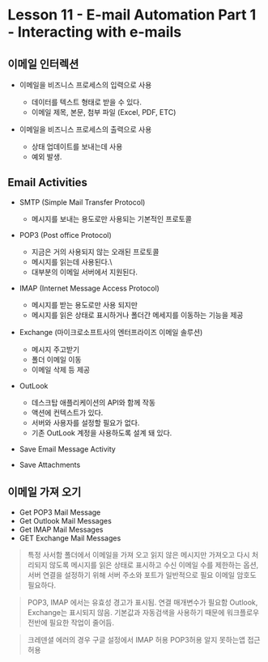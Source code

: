# Lesson 11 - E-mail Automation Part 1 - Interacting with e-mails

## 이메일 인터렉션

* 이메일을 비즈니스 프로세스의 입력으로 사용
    * 데이터를 텍스트 형태로 받을 수 있다.
    * 이메일 제목, 본문, 첨부 파일 (Excel, PDF, ETC)

* 이메일을 비즈니스 프로세스의 출력으로 사용
    * 상태 업데이트를 보내는데 사용
    * 예외 발생.
    
## Email Activities

* SMTP (Simple Mail Transfer Protocol)
    * 메시지를 보내는 용도로만 사용되는 기본적인 프로토콜

* POP3 (Post office Protocol)
    * 지금은 거의 사용되지 않는 오래된 프로토콜
    * 메시지를 읽는데 사용된다.\
    * 대부분의 이메일 서버에서 지원된다.
    
* IMAP (Internet Message Access Protocol)
    * 메시지를 받는 용도로만 사용 되지만
    * 메시지를 읽은 상태로 표시하거나 폴더간 메세지를 이동하는 기능을 제공

* Exchange (마이크로소프트사의 엔터프라이즈 이메일 솔루션)
    * 메시지 주고받기
    * 폴더 이메일 이동
    * 이메일 삭제 등 제공
    
* OutLook
    * 데스크탑 애플리케이션의 API와 함께 작동
    * 액션에 컨텍스트가 있다.
    * 서버와 사용자를 설정할 필요가 없다.
    * 기존 OutLook 계정을 사용하도록 설계 돼 있다.
    
* Save Email Message Activity
* Save Attachments

## 이메일 가져 오기

* Get POP3 Mail Message
* Get Outlook Mail Messages
* Get IMAP Mail Messages
* GET Exchange Mail Messages
 
 > 특정 사서함 폴더에서 이메일을 가져 오고 읽지 않은 메시지만 가져오고 다시 처리되지 않도록 메시지를 읽은 상태로 표시하고
 > 수신 이메일 수를 제한하는 옵션, 서버 연결을 설정하기 위해 서버 주소와 포트가 일반적으로 필요 이메일 암호도 필요하다.
 
 > POP3, IMAP 에서는 유효성 경고가 표시됨. 연결 매개변수가 필요함
 > Outlook, Exchange는 표시되지 않음. 기본값과 자동검색을 사용하기 때문에 워크플로우 전반에 필요한 작업이 줄어듬.
 
 > 크레덴셜 에러의 경우 구글 설정에서 IMAP 허용 POP3허용 알지 못하는앱 접근 허용